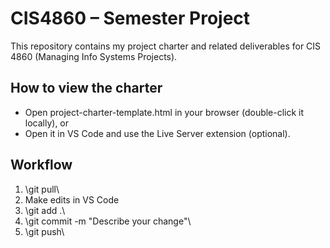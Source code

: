 ﻿# CIS4860 – Semester Project

This repository contains my project charter and related deliverables for CIS 4860 (Managing Info Systems Projects).

## How to view the charter
- Open project-charter-template.html in your browser (double-click it locally), or
- Open it in VS Code and use the Live Server extension (optional).

## Workflow
1. \git pull\
2. Make edits in VS Code
3. \git add .\
4. \git commit -m "Describe your change"\
5. \git push\

